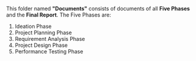 This folder named **"Documents"** consists of documents of all **Five Phases** and the **Final Report**. The Five Phases are:

1. Ideation Phase  
2. Project Planning Phase  
3. Requirement Analysis Phase  
4. Project Design Phase  
5. Performance Testing Phase
